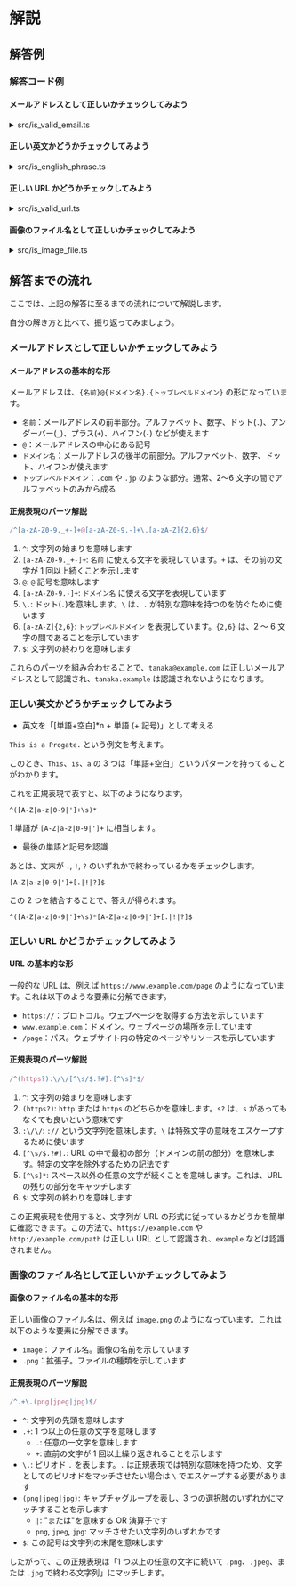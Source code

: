 # 解説

## 解答例

### 解答コード例

#### メールアドレスとして正しいかチェックしてみよう

<details><summary>src/is_valid_email.ts</summary>

```ts
export const isValidEmail = (email: string): boolean => {
  const regex = /^[a-zA-Z0-9._+-]+@[a-zA-Z0-9.-]+\.[a-zA-Z]{2,6}$/;
  return regex.test(email);
};
```

</details>

#### 正しい英文かどうかチェックしてみよう

<details><summary>src/is_english_phrase.ts</summary>

```ts
export const isEnglishPhrase = (phrase: string): boolean => {
  const regex = /^([A-Z|a-z|0-9|']+\s)*[A-Z|a-z|0-9|']+[.|!|?]$/;
  return regex.test(phrase);
};
```

</details>

#### 正しい URL かどうかチェックしてみよう

<details><summary>src/is_valid_url.ts</summary>

```ts
export const isValidUrl = (url: string): boolean => {
  const regex = /^(https?):\/\/[^\s/$.?#].[^\s]*$/;
  return regex.test(url);
};
```

</details>

#### 画像のファイル名として正しいかチェックしてみよう

<details><summary>src/is_image_file.ts</summary>

```ts
export const isImageFile = (fileName: string): boolean => {
  const regex = /^.+\.(png|jpeg|jpg)$/;
  return regex.test(fileName);
};
```

</details>

## 解答までの流れ

ここでは、上記の解答に至るまでの流れについて解説します。

自分の解き方と比べて、振り返ってみましょう。

### メールアドレスとして正しいかチェックしてみよう

#### メールアドレスの基本的な形

メールアドレスは、`{名前}@{ドメイン名}.{トップレベルドメイン}` の形になっています。

- `名前`：メールアドレスの前半部分。アルファベット、数字、ドット(`.`)、アンダーバー(`_`)、プラス(`+`)、ハイフン(`-`) などが使えます
- `@`：メールアドレスの中心にある記号
- `ドメイン名`：メールアドレスの後半の前部分。アルファベット、数字、ドット、ハイフンが使えます
- `トップレベルドメイン`：`.com` や `.jp` のような部分。通常、2〜6 文字の間でアルファベットのみから成る

#### 正規表現のパーツ解説

```ts
/^[a-zA-Z0-9._+-]+@[a-zA-Z0-9.-]+\.[a-zA-Z]{2,6}$/
```

1. `^`: 文字列の始まりを意味します
2. `[a-zA-Z0-9._+-]+`: `名前` に使える文字を表現しています。`+` は、その前の文字が 1 回以上続くことを示します
3. `@`: `@` 記号を意味します
4. `[a-zA-Z0-9.-]+`: `ドメイン名` に使える文字を表現しています
5. `\.`: ドット(`.`)を意味します。`\` は、`.` が特別な意味を持つのを防ぐために使います
6. `[a-zA-Z]{2,6}`: `トップレベルドメイン` を表現しています。`{2,6}` は、2 〜 6 文字の間であることを示しています
7. `$`: 文字列の終わりを意味します

これらのパーツを組み合わせることで、`tanaka@example.com` は正しいメールアドレスとして認識され、`tanaka.example` は認識されないようになります。

### 正しい英文かどうかチェックしてみよう

- 英文を「[単語+空白]*n + 単語 (+ 記号)」として考える

`This is a Progate.` という例文を考えます。

このとき、`This`、`is`、`a` の 3 つは「単語+空白」というパターンを持ってることがわかります。

これを正規表現で表すと、以下のようになります。

```text
^([A-Z|a-z|0-9|']+\s)*
```

1 単語が `[A-Z|a-z|0-9|']+` に相当します。

- 最後の単語と記号を認識

あとは、文末が `.`, `!`, `?` のいずれかで終わっているかをチェックします。

```text
[A-Z|a-z|0-9|']+[.|!|?]$
```

この 2 つを結合することで、答えが得られます。

```text
^([A-Z|a-z|0-9|']+\s)*[A-Z|a-z|0-9|']+[.|!|?]$
```

### 正しい URL かどうかチェックしてみよう

#### URL の基本的な形

一般的な URL は、例えば `https://www.example.com/page` のようになっています。これは以下のような要素に分解できます。

- `https://`：プロトコル。ウェブページを取得する方法を示しています
- `www.example.com`：ドメイン。ウェブページの場所を示しています
- `/page`：パス。ウェブサイト内の特定のページやリソースを示しています

#### 正規表現のパーツ解説

```ts
/^(https?):\/\/[^\s/$.?#].[^\s]*$/
```

1. `^`: 文字列の始まりを意味します
2. `(https?)`: `http` または `https` のどちらかを意味します。`s?` は、`s` があってもなくても良いという意味です
3. `:\/\/`: `://` という文字列を意味します。`\` は特殊文字の意味をエスケープするために使います
4. `[^\s/$.?#].`: URL の中で最初の部分（ドメインの前の部分）を意味します。特定の文字を除外するための記法です
5. `[^\s]*`: スペース以外の任意の文字が続くことを意味します。これは、URL の残りの部分をキャッチします
6. `$`: 文字列の終わりを意味します

この正規表現を使用すると、文字列が URL の形式に従っているかどうかを簡単に確認できます。この方法で、`https://example.com` や `http://example.com/path` は正しい URL として認識され、`example` などは認識されません。

### 画像のファイル名として正しいかチェックしてみよう

#### 画像のファイル名の基本的な形

正しい画像のファイル名は、例えば `image.png` のようになっています。これは以下のような要素に分解できます。

- `image`：ファイル名。画像の名前を示しています
- `.png`：拡張子。ファイルの種類を示しています

#### 正規表現のパーツ解説

```ts
/^.+\.(png|jpeg|jpg)$/
```

- `^`: 文字列の先頭を意味します
- `.+`: 1 つ以上の任意の文字を意味します
  - `.`: 任意の一文字を意味します
  - `+`: 直前の文字が 1 回以上繰り返されることを示します
- `\.`: ピリオド `.` を表します。`.` は正規表現では特別な意味を持つため、文字としてのピリオドをマッチさせたい場合は `\` でエスケープする必要があります
- `(png|jpeg|jpg)`: キャプチャグループを表し、3 つの選択肢のいずれかにマッチすることを示します
  - `|`: "または"を意味する OR 演算子です
  - `png`, `jpeg`, `jpg`: マッチさせたい文字列のいずれかです
- `$`: この記号は文字列の末尾を意味します

したがって、この正規表現は「1 つ以上の任意の文字に続いて `.png`、`.jpeg`、または `.jpg` で終わる文字列」にマッチします。
